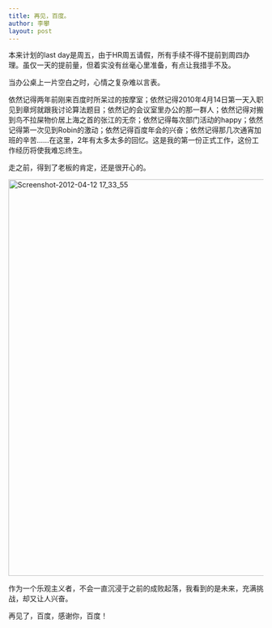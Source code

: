 ```yaml
---
title: 再见，百度。
author: 李攀
layout: post
---
```

本来计划的last day是周五，由于HR周五请假，所有手续不得不提前到周四办理。虽仅一天的提前量，但着实没有丝毫心里准备，有点让我措手不及。

当办公桌上一片空白之时，心情之复杂难以言表。

依然记得两年前刚来百度时所呆过的按摩室；依然记得2010年4月14日第一天入职见到章炣就跟我讨论算法题目；依然记的会议室里办公的那一群人；依然记得对搬到鸟不拉屎物价居上海之首的张江的无奈；依然记得每次部门活动的happy；依然记得第一次见到Robin的激动；依然记得百度年会的兴奋；依然记得那几次通宵加班的辛苦……在这里，2年有太多太多的回忆。这是我的第一份正式工作，这份工作经历将使我难忘终生。

走之前，得到了老板的肯定，还是很开心的。

[<img alt="Screenshot-2012-04-12 17_33_55" src="http://pic.yupoo.com/aixixili/BT6t5sj4/XYJDT.png" width="1430" height="782" border="0" />][1]

作为一个乐观主义者，不会一直沉浸于之前的成败起落，我看到的是未来，充满挑战，却又让人兴奋。

再见了，百度，感谢你，百度！

 [1]: http://pic.yupoo.com/aixixili/BT6t5sj4/medium.jpg "Screenshot-2012-04-12 17_33_55"
